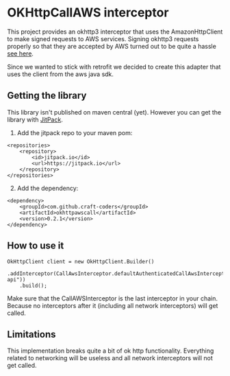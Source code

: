 # OKHttpCallAWS interceptor

This project provides an okhttp3 interceptor that uses the AmazonHttpClient to make signed requests to AWS services.
Signing okhttp3 requests properly so that they are accepted by AWS turned out to be quite a hassle
[see here](https://github.com/esiqveland/okhttp-awssigner/issues/3).

Since we wanted to stick with retrofit we decided to create this adapter that uses the client from the aws java sdk.

## Getting the library

This library isn't published on maven central (yet).
However you can get the library with [JitPack](https://jitpack.io/).

1. Add the jitpack repo to your maven pom:

```
<repositories>
    <repository>
        <id>jitpack.io</id>
        <url>https://jitpack.io</url>
    </repository>
</repositories>
```

2. Add the dependency:

```
<dependency>
    <groupId>com.github.craft-coders</groupId>
    <artifactId>okhttpawscall</artifactId>
    <version>0.2.1</version>
</dependency>
```

## How to use it

```
OkHttpClient client = new OkHttpClient.Builder()
    .addInterceptor(CallAwsInterceptor.defaultAuthenticatedCallAwsInterceptor("execute-api"))
    .build();
```

Make sure that the CallAWSInterceptor is the last interceptor in your chain.
Because no interceptors after it (including all network interceptors) will get called.

## Limitations

This implementation breaks quite a bit of ok http functionality.
Everything related to networking will be useless and all network interceptors will not get called.
